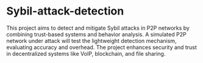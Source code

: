 # Sybil-attack-detection
This project aims to detect and mitigate Sybil attacks in P2P networks by combining trust-based systems and behavior analysis. A simulated P2P network under attack will test the lightweight detection mechanism, evaluating accuracy and overhead. The project enhances security and trust in decentralized systems like VoIP, blockchain, and file sharing.
